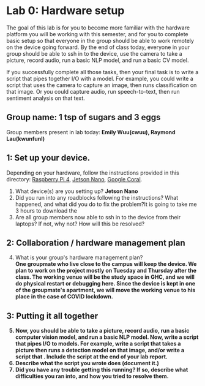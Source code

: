 Lab 0: Hardware setup
===
The goal of this lab is for you to become more familiar with the hardware platform you will be working with this semester, and for you to complete basic setup so that everyone in the group should be able to work remotely on the device going forward. By the end of class today, everyone in your group should be able to ssh in to the device, use the camera to take a picture, record audio, run a basic NLP model, and run a basic CV model. 

If you successfully complete all those tasks, then your final task is to write a script that pipes together I/O with a model. For example, you could write a script that uses the camera to capture an image, then runs classification on that image. Or you could capture audio, run speech-to-text, then run sentiment analysis on that text.

Group name: 1 tsp of sugars and 3 eggs
---
Group members present in lab today: <b>Emily Wuu(cwuu), Raymond Lau(kwunfunl)</b>

1: Set up your device.
----
Depending on your hardware, follow the instructions provided in this directory: [Raspberry Pi 4](https://github.com/strubell/11-767/blob/main/labs/lab0-setup/setup-rpi4.md), [Jetson Nano](https://github.com/strubell/11-767/blob/main/labs/lab0-setup/setup-jetson.md), [Google Coral](https://coral.ai/docs/dev-board/get-started/). 
1. What device(s) are you setting up? <b>Jetson Nano</b>
2. Did you run into any roadblocks following the instructions? What happened, and what did you do to fix the problem?It is going to take me 3 hours to download the 
3. Are all group members now able to ssh in to the device from their laptops? If not, why not? How will this be resolved?

2: Collaboration / hardware management plan
----
4. What is your group's hardware management plan? <br/>
<b>One groupmate who live close to the campus will keep the device. 
We plan to work on the project mostly on Tuesday and Thursday after the class. The working venue will be the study space in GHC, and we will do physical restart or debugging here. Since the device is kept in one of the groupmate's apartment, we will move the working venue to his place in the case of COVID lockdown.<b/>

3: Putting it all together
----
5. Now, you should be able to take a picture, record audio, run a basic computer vision model, and run a basic NLP model. Now, write a script that pipes I/O to models. For example, write a script that takes a picture then runs a detection model on that image, and/or write a script that . Include the script at the end of your lab report.
6. Describe what the script you wrote does (document it.) 
7. Did you have any trouble getting this running? If so, describe what difficulties you ran into, and how you tried to resolve them.

